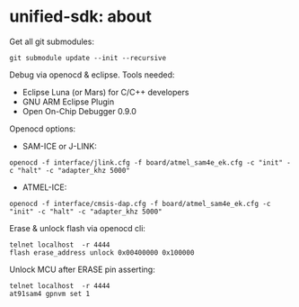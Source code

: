 unified-sdk: about
=====

Get all git submodules:
```
git submodule update --init --recursive
```

Debug via openocd & eclipse. Tools needed: 
 - Eclipse Luna (or Mars) for C/C++ developers
 - GNU ARM Eclipse Plugin
 - Open On-Chip Debugger 0.9.0

Openocd options:
 - SAM-ICE or J-LINK:

```
openocd -f interface/jlink.cfg -f board/atmel_sam4e_ek.cfg -c "init" -c "halt" -c "adapter_khz 5000"
```
 - ATMEL-ICE:

```
openocd -f interface/cmsis-dap.cfg -f board/atmel_sam4e_ek.cfg -c "init" -c "halt" -c "adapter_khz 5000"
```

Erase & unlock flash via openocd cli:
```
telnet localhost  -r 4444
flash erase_address unlock 0x00400000 0x100000
```
 
Unlock MCU after ERASE pin asserting:
```
telnet localhost  -r 4444
at91sam4 gpnvm set 1
```
